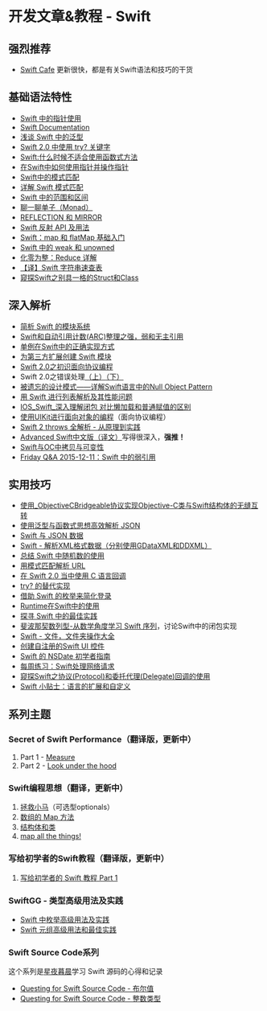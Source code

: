 # 开发文章&教程 - Swift
## 强烈推荐
- [Swift Cafe][1]
更新很快，都是有关Swift语法和技巧的干货

## 基础语法特性
- [Swift 中的指针使用][2]
- [Swift Documentation][3]
- [浅谈 Swift 中的泛型][4]
- [Swift 2.0 中使用 try? 关键字][5]
- [Swift:什么时候不适合使用函数式方法][6]
- [在Swift中如何使用指针并操作指针][7]
- [Swift中的模式匹配][8]
- [详解 Swift 模式匹配][9]
- [Swift 中的范围和区间][10]
- [聊一聊单子（Monad）][11]
- [REFLECTION 和 MIRROR][12]
- [Swift 反射 API 及用法][13]
- [Swift：map 和 flatMap 基础入门][14]
- [Swift 中的 weak 和 unowned][15]
- [化零为整：Reduce 详解][16]
- [【译】Swift 字符串速查表][17]
- [窥探Swift之别具一格的Struct和Class][18]

## 深入解析
- [简析 Swift 的模块系统][19]
- [Swift和自动引用计数(ARC)整理之强，弱和无主引用][20]
- [单例在Swift中的正确实现方式][21]
- [为第三方扩展创建 Swift 模块][22]
- [Swift 2.0之初识面向协议编程][23]
- Swift 2.0之错误处理[（上）][24][（下）][25]
- [被遗忘的设计模式——详解Swift语言中的Null Object Pattern][26]
- [用 Swift 进行列表解析及其性能问题][27]
- [IOS\_Swift\_深入理解闭包 对比懒加载和普通赋值的区别][28]
- [使用UIKit进行面向对象的编程][29]（面向协议编程）
- [Swift 2 throws 全解析 - 从原理到实践][30]
- [Advanced Swift中文版（译文）][31]写得很深入，**强推！**
- [Swift与OC中拷贝与可变性][32]
- [Friday Q&A 2015-12-11：Swift 中的弱引用][33]

## 实用技巧
- [使用\_ObjectiveCBridgeable协议实现Objective-C类与Swift结构体的无缝互转][34]
- [使用泛型与函数式思想高效解析 JSON][35]
- [Swift 与 JSON 数据][36]
- [Swift - 解析XML格式数据（分别使用GDataXML和DDXML）][37]
- [总结 Swift 中随机数的使用][38]
- [用模式匹配解析 URL][39]
- [在 Swift 2.0 当中使用 C 语言回调][40]
- [try? 的替代实现][41]
- [借助 Swift 的枚举来简化登录][42]
- [Runtime在Swift中的使用][43]
- [探寻 Swift 中的最佳实践][44]
- [斐波那契数列型-从数学角度学习 Swift 序列][45]，讨论Swift中的闭包实现
- [Swift - 文件，文件夹操作大全][46]
- [创建自注册的Swift UI 控件][47]
- [Swift 的 NSDate 初学者指南][48]
- [每周练习：Swift处理网络请求][49]
- [窥探Swift之协议(Protocol)和委托代理(Delegate)回调的使用][50]
- [Swift 小贴士：语言的扩展和自定义][51]

## 系列主题
### Secret of Swift Performance（翻译版，更新中）
1. Part 1 - [Measure][52]
2. Part 2 - [Look under the hood][53]

### Swift编程思想（翻译，更新中）
1. [拯救小马][54]（可选型optionals）
2. [数组的 Map 方法][55]
3. [结构体和类][56]
1. [map all the things!][57]

### 写给初学者的Swift教程（翻译版，更新中）
1. [写给初学者的 Swift 教程 Part 1][58]

### SwiftGG - 类型高级用法及实践
- [Swift 中枚举高级用法及实践][59]
- [Swift 元组高级用法和最佳实践][60]

### Swift Source Code系列
这个系列是[星夜暮晨][61]学习 Swift 源码的心得和记录
- [Questing for Swift Source Code - 布尔值][62]
- [Questing for Swift Source Code -  整数类型][63]

[1]:	http://swiftcafe.io/ "Swift Cafe"
[2]:	http://onevcat.com/2015/01/swift-pointer/
[3]:	http://nshipster.cn/swift-documentation/
[4]:	http://swift.gg/2015/09/16/swift-generics/ "浅谈 Swift 中的泛型"
[5]:	http://swift.gg/2015/08/31/swift-2-lets-try/ "Swift 2.0 中使用 try? 关键字"
[6]:	http://swift.gg/2015/08/28/swift_when_the_functional_approach_is_not_right/ "Swift:什么时候不适合使用函数式方法"
[7]:	https://github.com/icepy/_posts/issues/3
[8]:	http://swift.gg/2015/10/16/swift-pattern-matching/ "Swift中的模式匹配"
[9]:	http://swift.gg/2015/10/27/swift-pattern-matching-in-detail/ "详解 Swift 模式匹配"
[10]:	http://swift.gg/2015/10/26/swift-ranges-and-intervals/ "Swift 中的范围和区间"
[11]:	http://swift.gg/2015/10/30/lets-talk-about-monads/ "聊一聊单子（Monad）"
[12]:	http://swifter.tips/reflect/
[13]:	http://swift.gg/2015/11/23/swift-reflection-api-what-you-can-do/ "Swift 反射 API 及用法"
[14]:	http://swift.gg/2015/11/26/swift-map-and-flatmap/ "Swift：map 和 flatMap 基础入门"
[15]:	http://swift.gg/2015/12/02/swift-weak-and-unowned/ "Swift 中的 weak 和 unowned"
[16]:	http://swift.gg/2015/12/10/reduce-all-the-things/ "化零为整：Reduce 详解"
[17]:	http://www.cocoachina.com/swift/20151218/14746.html
[18]:	http://www.cnblogs.com/ludashi/p/5044196.html "窥探Swift之别具一格的Struct和Class"
[19]:	http://www.cocoachina.com/industry/20140621/8904.html
[20]:	http://www.devtf.cn/?p=462
[21]:	http://www.devtf.cn/?p=937
[22]:	http://andelf.github.io/blog/2015/01/23/swift-3rd-library-install-as-swift-modules/
[23]:	http://www.swiftyper.com/Swift/introducing-protocol-oriented-programming-in-swift-2.html "Swift 2.0之初识面向协议编程"
[24]:	http://www.swiftyper.com/Swift/swift2_error_handling.html
[25]:	http://www.swiftyper.com/Swift/swift2_error_handling_part_2.html
[26]:	http://www.csdn.net/article/2015-11-17/2826234-null-object-pattern-in-swift
[27]:	http://swift.gg/2015/10/29/list-comprehensions-and-performance-with-swift/ "用 Swift 进行列表解析及其性能问题"
[28]:	http://blog.csdn.net/zimo2013/article/details/50073691 "IOS_Swift_深入理解闭包 对比懒加载和普通赋值的区别"
[29]:	http://www.cocoachina.com/ios/20151208/14581.html
[30]:	http://www.ibm.com/developerworks/cn/mobile/mo-cn-swift/index.html "Swift 2 throws 全解析 - 从原理到实践"
[31]:	http://www.jianshu.com/p/18744b078508 "Advanced Swift中文版"
[32]:	http://649395594.github.io/blog/2015/12/23/swiftyu-oczhong-kao-bei-yu-ke-bian-xing/ "Swift与OC中拷贝与可变性"
[33]:	http://swift.gg/2015/12/28/friday-qa-2015-12-11-swift-weak-references/ "Friday Q&A 2015-12-11：Swift 中的弱引用"
[34]:	http://southpeak.github.io/blog/2015/10/26/objectivecbridgeable-protocol-for-objectivec-class-and-swift-struct/
[35]:	http://codebuild.me/2015/09/14/efficient-json-in-swift-with-functional-concepts-and-generics/
[36]:	http://swiftcafe.io/2015/07/18/swift-json/
[37]:	http://www.hangge.com/blog/cache/detail_646.html
[38]:	http://www.cocoachina.com/swift/20151013/13624.html
[39]:	http://swift.gg/2015/09/15/urls-and-pattern-matching/
[40]:	http://swift.gg/2015/11/11/c-callbacks-in-swift/ "在 Swift 2.0 当中使用 C 语言回调"
[41]:	http://swift.gg/2015/10/13/alternatives-to-try-swiftlang/ "try? 的替代实现"
[42]:	https://realm.io/cn/news/david-east-simplifying-login-swift-enums/ "借助 Swift 的枚举来简化登录"
[43]:	https://github.com/icepy/_posts/issues/8
[44]:	https://realm.io/cn/news/gotocph-ash-furrow-best-practices-swift/ "探寻 Swift 中的最佳实践"
[45]:	http://swift.gg/2015/12/04/the-fibonacci-sequencetype/ "斐波那契数列型-从数学角度学习 Swift 序列"
[46]:	http://www.hangge.com/blog/cache/detail_527.html "Swift - 文件，文件夹操作大全"
[47]:	http://www.devtf.cn/?p=1162 "创建自注册的Swift UI 控件"
[48]:	http://swift.gg/2015/12/14/a-beginners-guide-to-nsdate-in-swift/ "Swift 的 NSDate 初学者指南"
[49]:	https://github.com/icepy/_posts/issues/10 "每周练习：Swift处理网络请求"
[50]:	http://www.cnblogs.com/ludashi/p/5057858.html "窥探Swift之协议(Protocol)和委托代理(Delegate)回调的使用"
[51]:	http://www.cocoachina.com/swift/20151223/14774.html
[52]:	http://southpeak.github.io/blog/2015/11/05/secret-of-swift-performance-part-1/
[53]:	http://southpeak.github.io/blog/2015/11/05/secret-of-swift-performance-part-2/
[54]:	http://swift.gg/2015/09/29/thinking-in-swift-1/ "Swift 编程思想，第一部分：拯救小马"
[55]:	http://swift.gg/2015/10/09/thinking-in-swift-2/ "Swift 编程思想，第二部分：数组的 Map 方法"
[56]:	http://alisoftware.github.io/swift/2015/10/03/thinking-in-swift-3/ "Swift编程思想第三部分：结构体和类"
[57]:	http://swift.gg/2015/10/22/thinking-in-swift-4/ "Swift 编程思想 Part 4：map all the things!"
[58]:	http://swift.gg/2015/11/13/swift-tutorial-for-beginners-part-1/ "写给初学者的 Swift 教程 Part 1"
[59]:	http://swift.gg/2015/11/20/advanced-practical-enum-examples/ "Swift 中枚举高级用法及实践"
[60]:	http://swift.gg/2015/10/10/tuples-swift-advanced-usage-best-practices/ "Swift 元组高级用法和最佳实践"
[61]:	http://www.jianshu.com/users/ef1058d2d851 "星夜暮晨"
[62]:	http://www.jianshu.com/p/217510b270f1 "Questing for Swift Source Code - 布尔值"
[63]:	http://www.jianshu.com/p/ae67b4d37159 "Questing for Swift Source Code -  整数类型"